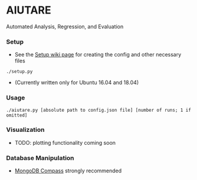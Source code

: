 # AIUTARE
Automated Analysis, Regression, and Evaluation

### Setup
- See the [Setup wiki page](https://github.com/FedericoAureliano/aiutare/wiki/Setup) for creating the config and other necessary files
```
./setup.py
```
- (Currently written only for Ubuntu 16.04 and 18.04)

### Usage
```
./aiutare.py [absolute path to config.json file] [number of runs; 1 if omitted]
```

### Visualization
- TODO: plotting functionality coming soon

### Database Manipulation
- [MongoDB Compass](https://docs.mongodb.com/compass/current/install/) strongly recommended
